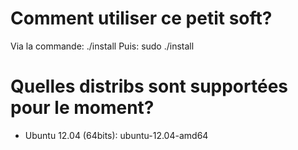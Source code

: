 Comment utiliser ce petit soft?
===============================

Via la commande:
    ./install <le code de ta distrib>
Puis:
    sudo ./install <le code de ta distrib>

Quelles distribs sont supportées pour le moment?
================================================

- Ubuntu 12.04 (64bits): ubuntu-12.04-amd64
